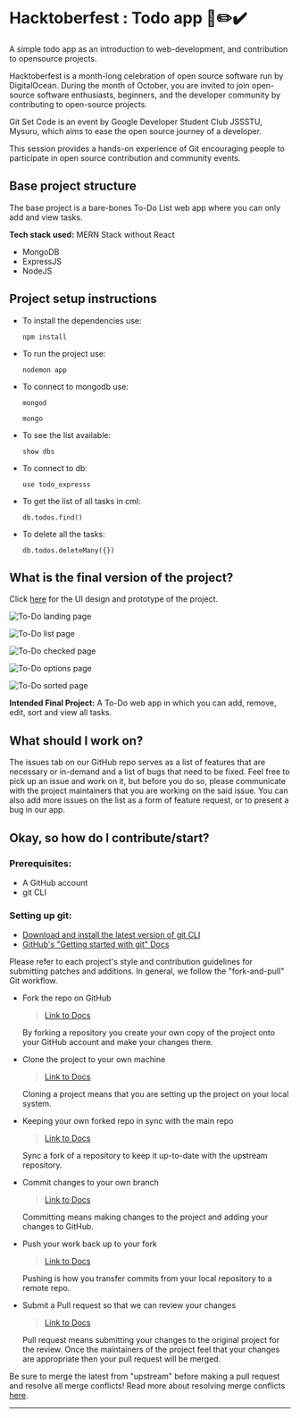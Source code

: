 # Hacktoberfest : Todo app 📒✏️✔️
A simple todo app as an introduction to web-development, and contribution to opensource projects.
 
Hacktoberfest is a month-long celebration of open source software run by DigitalOcean. During the month of October, you are invited to join open-source software enthusiasts, beginners, and the developer community by contributing to open-source projects.
 
Git Set Code is an event by Google Developer Student Club JSSSTU, Mysuru, which aims to ease the open source journey of a developer. 
 
This session provides a hands-on experience of Git encouraging people to participate in open source contribution and community events.
 
## Base project structure
The base project is a bare-bones To-Do List web app where you can only add and view tasks. 
 
**Tech stack used:** MERN Stack without React
- MongoDB
- ExpressJS
- NodeJS
 
## Project setup instructions
 
- To install the dependencies use: 
 
    `npm install`
 
- To run the project use: 
 
    `nodemon app`
 
- To connect to mongodb use:
 
    `mongod`
 
    `mongo`
 
- To see the list available:
 
    `show dbs`
 
- To connect to db:
 
    `use todo_expresss`
 
- To get the list of all tasks in cml: 
 
    `db.todos.find()`
 
- To delete all the tasks: 
 
    `db.todos.deleteMany({})`
 
## What is the final version of the project?
 
Click [here](https://www.figma.com/file/TfPdLp6P3EgJoej3NjBJik/To-Do-List?node-id=0%3A1) for the UI design and prototype of the project.
 
![To-Do landing page](readme_images\todo1.PNG)
 
![To-Do list page](readme_images\todo2.PNG)
 
![To-Do checked page](readme_images\todo3.PNG)
 
![To-Do options page](readme_images\todo4.PNG)
 
![To-Do sorted page](readme_images\todo5.PNG)
 
**Intended Final Project:** A To-Do web app in which you can add, remove, edit, sort and view all tasks.
 
## What should I work on?
The issues tab on our GitHub repo serves as a list of features that are necessary or in-demand and a list of bugs that need to be fixed. Feel free to pick up an issue and work on it, but before you do so, please communicate with the project maintainers that you are working on the said issue. You can also add more issues on the list as a form of feature request, or to present a bug in our app.
 
## Okay, so how do I contribute/start?
### Prerequisites:
- A GitHub account
- git CLI
 
### Setting up git:
- [Download and install the latest version of git CLI](https://git-scm.com/downloads)
- [GitHub's "Getting started with git" Docs](https://docs.github.com/en/get-started/getting-started-with-git)
 
Please refer to each project's style and contribution guidelines for submitting patches and additions. In general, we follow the "fork-and-pull" Git workflow.
 
- Fork the repo on GitHub
  > [Link to Docs](https://docs.github.com/en/get-started/quickstart/fork-a-repo#step-2-create-a-local-clone-of-your-fork)
 
  By forking a repository you create your own copy of the project onto your GitHub account and make your changes there.
  
- Clone the project to your own machine
  > [Link to Docs](https://docs.github.com/en/get-started/quickstart/fork-a-repo#cloning-your-forked-repository)
 
  Cloning a project means that you are setting up the project on your local system.
 
- Keeping your own forked repo in sync with the main repo
  > [Link to Docs](https://docs.github.com/en/github/collaborating-with-pull-requests/working-with-forks/syncing-a-fork)
 
  Sync a fork of a repository to keep it up-to-date with the upstream repository.
 
- Commit changes to your own branch
  > [Link to Docs](https://www.atlassian.com/git/tutorials/saving-changes/git-commit)
 
  Committing means making changes to the project and adding your changes to GitHub.
 
- Push your work back up to your fork
  > [Link to Docs](https://www.atlassian.com/git/tutorials/syncing/git-push)
  
  Pushing is how you transfer commits from your local repository to a remote repo.
 
- Submit a Pull request so that we can review your changes
  > [Link to Docs](https://docs.github.com/en/github/collaborating-with-pull-requests/proposing-changes-to-your-work-with-pull-requests/about-pull-requests)
 
  Pull request means submitting your changes to the original project for the review. Once the maintainers of the project feel that your changes are appropriate then your pull request will be merged.
 
 
Be sure to merge the latest from "upstream" before making a pull request and resolve all merge conflicts! Read more about resolving merge conflicts [here](https://docs.github.com/en/github/collaborating-with-pull-requests/addressing-merge-conflicts).
 
---
